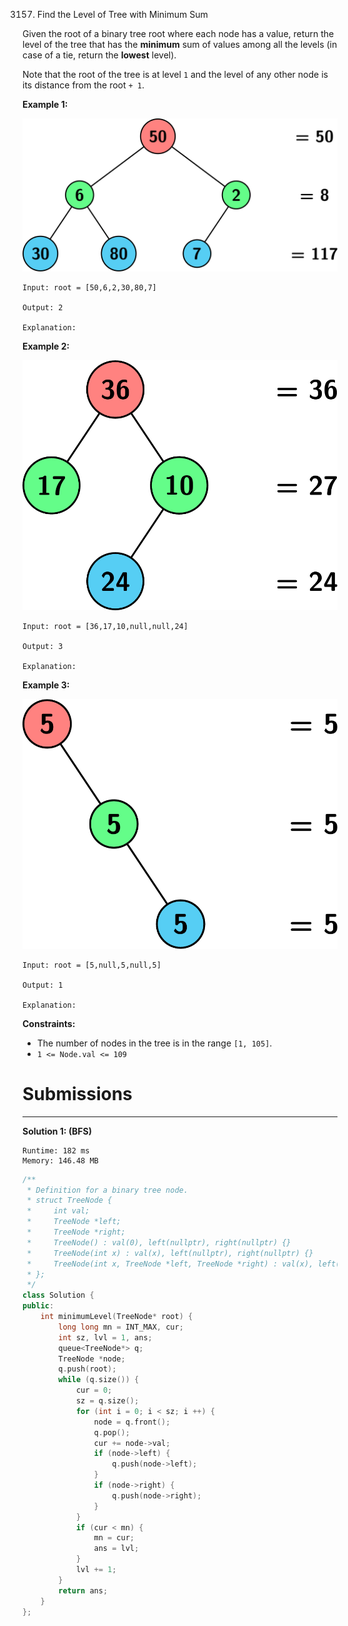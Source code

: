 3157. Find the Level of Tree with Minimum Sum

Given the root of a binary tree root where each node has a value, return the level of the tree that has the **minimum** sum of values among all the levels (in case of a tie, return the **lowest** level).

Note that the root of the tree is at level `1` and the level of any other node is its distance from the root `+ 1`.

 

**Example 1:**

![3157_image_2024-05-17_16-15-46.png](img/3157_image_2024-05-17_16-15-46.png)
```
Input: root = [50,6,2,30,80,7]

Output: 2

Explanation:
```


**Example 2:**

![3157_image_2024-05-17_16-14-18.png](img/3157_image_2024-05-17_16-14-18.png)
```
Input: root = [36,17,10,null,null,24]

Output: 3

Explanation:
```


**Example 3:**

![3157_image_2024-05-19_19-07-20.png](img/3157_image_2024-05-19_19-07-20.png)
```
Input: root = [5,null,5,null,5]

Output: 1

Explanation:
```


 

**Constraints:**

* The number of nodes in the tree is in the range `[1, 105]`.
* `1 <= Node.val <= 109`

# Submissions
---
**Solution 1: (BFS)**
```
Runtime: 182 ms
Memory: 146.48 MB
```
```c++
/**
 * Definition for a binary tree node.
 * struct TreeNode {
 *     int val;
 *     TreeNode *left;
 *     TreeNode *right;
 *     TreeNode() : val(0), left(nullptr), right(nullptr) {}
 *     TreeNode(int x) : val(x), left(nullptr), right(nullptr) {}
 *     TreeNode(int x, TreeNode *left, TreeNode *right) : val(x), left(left), right(right) {}
 * };
 */
class Solution {
public:
    int minimumLevel(TreeNode* root) {
        long long mn = INT_MAX, cur;
        int sz, lvl = 1, ans;
        queue<TreeNode*> q;
        TreeNode *node;
        q.push(root);
        while (q.size()) {
            cur = 0;
            sz = q.size();
            for (int i = 0; i < sz; i ++) {
                node = q.front();
                q.pop();
                cur += node->val;
                if (node->left) {
                    q.push(node->left);
                }
                if (node->right) {
                    q.push(node->right);
                }
            }
            if (cur < mn) {
                mn = cur;
                ans = lvl;
            }
            lvl += 1;
        }
        return ans;
    }
};
```
